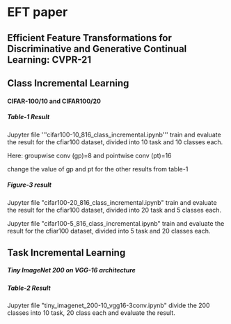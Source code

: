 # EFT paper
## Efficient Feature Transformations for Discriminative and Generative Continual Learning: CVPR-21


## Class Incremental Learning
#### CIFAR-100/10 and CIFAR100/20

##### Table-1 Result
Jupyter file '''cifar100-10_816_class_incremental.ipynb''' train and evaluate the result for the cfiar100 dataset, divided into 10 task and 10 classes each.

Here: groupwise conv (gp)=8 and pointwise conv (pt)=16

change the value of gp and pt for the other results from table-1

##### Figure-3 result
Jupyter file "cifar100-20_816_class_incremental.ipynb" train and evaluate the result for the cfiar100 dataset, divided into 20 task and 5 classes each.

Jupyter file "cifar100-5_816_class_incremental.ipynb" train and evaluate the result for the cfiar100 dataset, divided into 5 task and 20 classes each.





## Task Incremental Learning 
##### Tiny ImageNet 200 on VGG-16 architecture

##### Table-2 Result

Jupyter file "tiny_imagenet_200-10_vgg16-3conv.ipynb" divide the 200 classes into 10 task, 20 class each and evaluate the result.

